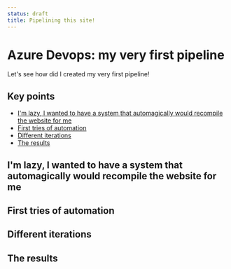 ```yaml
---
status: draft
title: Pipelining this site!
---
```

# Azure Devops: my very first pipeline

Let's see how did I created my very first pipeline!

## Key points
* [I'm lazy, I wanted to have a system that automagically would recompile the website for me](#im-lazy-i-wanted-to-have-a-system-that-automagically-would-recompile-the-website-for-me)
* [First tries of automation](#first-tries-of-automation)
* [Different iterations](#different-iterations)
* [The results](#the-results)

## I'm lazy, I wanted to have a system that automagically would recompile the website for me 

## First tries of automation

## Different iterations

## The results